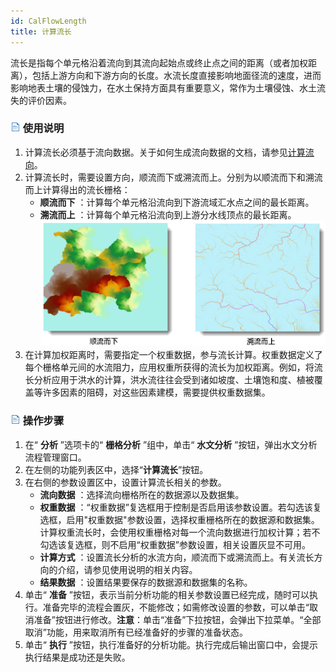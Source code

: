 ```yaml
---
id: CalFlowLength
title: 计算流长
---
```

流长是指每个单元格沿着流向到其流向起始点或终止点之间的距离（或者加权距离），包括上游方向和下游方向的长度。水流长度直接影响地面径流的速度，进而影响地表土壤的侵蚀力，在水土保持方面具有重要意义，常作为土壤侵蚀、水土流失的评价因素。

### ![](../img/read.gif) 使用说明

1. 计算流长必须基于流向数据。关于如何生成流向数据的文档，请参见[计算流向](CalFlowDirection.html)。
2. 计算流长时，需要设置方向，顺流而下或溯流而上。分别为以顺流而下和溯流而上计算得出的流长栅格： 
    * **顺流而下** ：计算每个单元格沿流向到下游流域汇水点之间的最长距离。
    * **溯流而上** ：计算每个单元格沿流向到上游分水线顶点的最长距离。
![](img/FlowLength.png)  
3. 在计算加权距离时，需要指定一个权重数据，参与流长计算。权重数据定义了每个栅格单元间的水流阻力，应用权重所获得的流长为加权距离。例如，将流长分析应用于洪水的计算，洪水流往往会受到诸如坡度、土壤饱和度、植被覆盖等许多因素的阻碍，对这些因素建模，需要提供权重数据集。

### ![](../img/read.gif) 操作步骤

1. 在“ **分析** ”选项卡的“ **栅格分析** ”组中，单击“ **水文分析** ”按钮，弹出水文分析流程管理窗口。
2. 在左侧的功能列表区中，选择“**计算流长**”按钮。
3. 在右侧的参数设置区中，设置计算流长相关的参数。
    * **流向数据** ：选择流向栅格所在的数据源以及数据集。
    * **权重数据** ：“权重数据”复选框用于控制是否启用该参数设置。若勾选该复选框，启用"权重数据"参数设置，选择权重栅格所在的数据源和数据集。计算权重流长时，会使用权重栅格对每一个流向数据进行加权计算；若不勾选该复选框，则不启用“权重数据”参数设置，相关设置灰显不可用。
    * **计算方式** ：设置流长分析的水流方向，顺流而下或溯流而上。有关流长方向的介绍，请参见使用说明的相关内容。
    * **结果数据** ：设置结果要保存的数据源和数据集的名称。
4. 单击“ **准备** ”按钮，表示当前分析功能的相关参数设置已经完成，随时可以执行。准备完毕的流程会置灰，不能修改；如需修改设置的参数，可以单击“取消准备”按钮进行修改。**注意**：单击“准备”下拉按钮，会弹出下拉菜单。“全部取消”功能，用来取消所有已经准备好的步骤的准备状态。
5. 单击“ **执行** ”按钮，执行准备好的分析功能。执行完成后输出窗口中，会提示执行结果是成功还是失败。